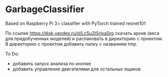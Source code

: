 # GarbageClassifier
Based on Raspberry Pi 3+ classifier with PyTorch trained resnet101

По ссылке https://disk.yandex.ru/d/LcSu2ISrIxaSrg скачать архив (веса для предобученных моделей) и распаковать в директорию с проектом.
В директорию с проектом добавить папку с названием tmp.

To Do:
* добавить запуск анализа по кнопке
* добавить управление двигателями для остальных ящиков
